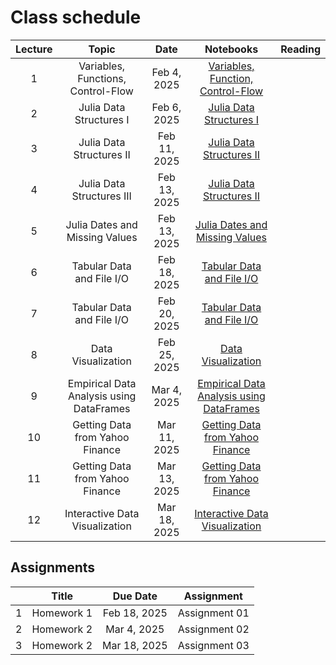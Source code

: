 # Class schedule

| Lecture | Topic                              | Date          |  Notebooks                                                                             | Reading              |
|:-------:|:----------------------------------:|:-------------:|:--------------------------------------------------------------------------------------:|:--------------------:|
| 1       | Variables, Functions, Control-Flow | Feb  4, 2025  | [Variables, Function, Control-Flow](/assets/notebooksolutions/Lect01/Lect01.html)      |                      |
| 2       | Julia Data Structures I            | Feb  6, 2025  | [Julia Data Structures I](/assets/notebooksolutions/Lect02/Lect02.html)                |                      |
| 3       | Julia Data Structures II           | Feb  11, 2025  | [Julia Data Structures II](/assets/notebooksolutions/Lect03/Lect03.html)              |                      |
| 4       | Julia Data Structures III          | Feb  13, 2025  | [Julia Data Structures II](/assets/notebooksolutions/Lect04/Lect04.html)              |                      |
| 5       | Julia Dates and Missing Values     | Feb  13, 2025  | [Julia Dates and Missing Values](/assets/notebooksolutions/Lect05/Lect05.html)        |                      |
| 6       | Tabular Data and File I/O          | Feb  18, 2025  | [Tabular Data and File I/O](/assets/notebooksolutions/Lect06/Lect06.html)        |                      |
| 7       | Tabular Data and File I/O          | Feb  20, 2025  | [Tabular Data and File I/O](/assets/notebooksolutions/Lect06/Lect06.html)        |                      |
| 8       | Data Visualization                 | Feb  25, 2025  | [Data Visualization](/assets/notebooksolutions/Lect07/Lect07.html)        |                      |
| 9       | Empirical Data Analysis using DataFrames  | Mar  4, 2025  | [Empirical Data Analysis using DataFrames](/assets/notebooksolutions/Lect08/Lect08.html)        |                      |
| 10      | Getting Data from Yahoo Finance    | Mar  11, 2025  | [Getting Data from Yahoo Finance](/assets/notebooksolutions/Lect09/Lect09.html)        |                      |
| 11      | Getting Data from Yahoo Finance    | Mar  13, 2025  | [Getting Data from Yahoo Finance](/assets/notebooksolutions/Lect09/Lect09.html)        |                      |
| 12      | Interactive Data Visualization     | Mar  18, 2025  | [Interactive Data Visualization](/assets/notebooksolutions/Lect10/Lect10.html)        |                      |

## Assignments

|         | Title                                      | Due Date          | Assignment                                              |
|:-------:|:------------------------------------------:|:-----------------:|:-------------------------------------------------------:|
| 1       | Homework 1                                 | Feb 18, 2025      | Assignment 01      |
| 2       | Homework 2                                 | Mar 4, 2025       | Assignment 02      |
| 3       | Homework 2                                 | Mar 18, 2025      | Assignment 03      |
